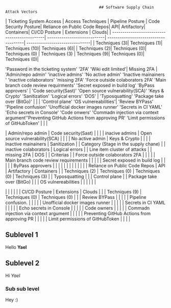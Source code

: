                                              ## Software Supply Chain Attack Vectors 

| Ticketing System Access | Access Techniques | Pipeline Posture | Code Security Posture| Reliance on Public Code Repos| API| Artifactory| Containers| CI/CD Posture | Extensions | Clouds|
| ---------------------------------------------| ----------------------------| -------------------------------------| -------------------------------|
| Techniques (3)| Techniques (1)| Techniques (10)| Techniques (6)| | Techniques (2)| Techniques (0)| Techniques (0) | Techniques (3) | Techniques (9)| Techniques (0)| Techniques (0)| 

'Password in the ticketing system' '2FA' 'Wiki edit limited'| Missing 2FA | 'Admin/repo admin' 'inactive admins' 'No active admin' 'Inactive mainainers      ' 'inactive colaborators' 'missing 2FA' 'Force outside colaborators 2FA' 'Main branch code review requirments' 'Secret exposed in build log' 'ByPass approvers' | 'Code security(Sast)' 'Open source vulnerability(SCA)' 'Keys & Crypto' 'Sanitization' 'Logical errors' 'DOS' | 'Typosquatting' 'Package take over (BitGo)' |     |     | 'Control plane' 'OS vulnereabilities'| 'Review BYPass' 'Pipeline confusion' 'Unofficial docker images runner' 'Secrets in CI YAML' 'Echo secrets in Console' 'Code onwers' 'Commadn injection via context argument''Preventing GitHub Actions from approving PR' 'Limit permissions of GitHubToken' |     |     |  







| Admin/repo admin                     | Code security(Sast)            |
|                                           |                             | inacive admins                       | Open source vulnerability(SCA) |
|                            |                             | No active admin                      | Keys & Crypto                  |
|                                              |                             | Inactive mainainers                  | Sanitization                   |
| Category (Stage in the supply chane)         |                             | inactive colaborators                | Logical errors                 |
| Line item cluster of attacks                 |                             | missing 2FA                          | DOS                            |
| Criterias                                    |                             | Force outside colaborators 2FA       |                                |
|                                              |                             | Main branch code review requirements |                                |
|                                              |                             | Secret exposed in build log          |                                |
|                                              |                             | ByPass approvers                     |                                |
|                                              |                             |                                      |                                |
|                                              |                             |                                      |                                |
| Reliance on Public Code Repos                | API                         | Artifactory                          | Containers                     |
| Techniques (2)                               | Techniques (0)              | Techniques (0)                       | Techniques (3)                 |
| Typosquatting                                |                             |                                      | Control plane                  |
| Package take over (BitGo)                    |                             |                                      | OS vulnereabilities            |
|                                              |                             |                                      |                                | 



|                                              |                             |                                      |                                |
| CI/CD Posture                                | Extensions                  | Clouds                               |                                |
| Techniques (9)                               | Techniques (0)              | Techniques (0)                       |                                |
| Review BYPass                                |                             |                                      |                                |
| Pipeline confusion.                          |                             |                                      |                                |
| Unofficial docker images runner              |                             |                                      |                                |
| Secrets in CI YAML                           |                             |                                      |                                |
| Echo secrets in Console                      |                             |                                      |                                |
| Code owners                                  |                             |                                      |                                |
| Commadn injection via context argument       |                             |                                      |                                |
| Preventing GitHub Actions from approving PR  |                             |                                      |                                |
| Limit permissions of GitHubToken             |                             |                                      |                                | 


## Sublevel 1

Hello **Yael**

## Sublevel 2

Hi _Yael_

### Sub sub level

Hey :)

